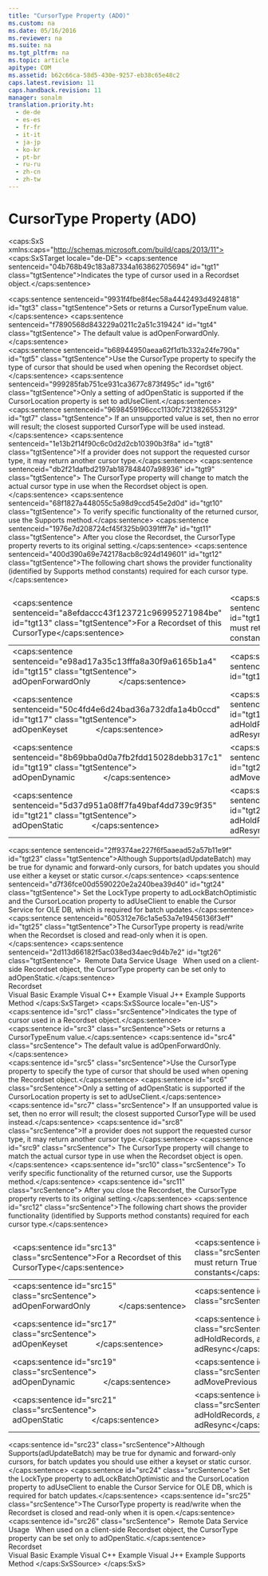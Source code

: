 ```yaml
---
title: "CursorType Property (ADO)"
ms.custom: na
ms.date: 05/16/2016
ms.reviewer: na
ms.suite: na
ms.tgt_pltfrm: na
ms.topic: article
apitype: COM
ms.assetid: b62c66ca-58d5-430e-9257-eb38c65e48c2
caps.latest.revision: 11
caps.handback.revision: 11
manager: sonalm
translation.priority.ht: 
  - de-de
  - es-es
  - fr-fr
  - it-it
  - ja-jp
  - ko-kr
  - pt-br
  - ru-ru
  - zh-cn
  - zh-tw
---
```

# CursorType Property (ADO)
<?xml version="1.0" encoding="utf-8"?>
<caps:SxS xmlns:caps="http://schemas.microsoft.com/build/caps/2013/11">
  <caps:SxSTarget locale="de-DE">
    <developerReferenceWithoutSyntaxDocument xsi:schemaLocation="http://ddue.schemas.microsoft.com/authoring/2003/5 http://dduestorage.blob.core.windows.net/ddueschema/developer.xsd" xmlns="http://ddue.schemas.microsoft.com/authoring/2003/5" xmlns:xlink="http://www.w3.org/1999/xlink" xmlns:xsi="http://www.w3.org/2001/XMLSchema-instance">
      <introduction>
        <para>
          <caps:sentence sentenceid="04b768b49c183a87334a163862705694" id="tgt1" class="tgtSentence">Indicates the type of cursor used in a <legacyLink xlink:href="ede1415f-c3df-4cc5-a05b-2576b2b84b60">Recordset</legacyLink> object.</caps:sentence>
        </para>
      </introduction>
      <section>
        <title>
          <caps:sentence sentenceid="6f253c84dca33d0cd6f1b864ea701e8a" id="tgt2" class="tgtSentence">Settings and Return Values</caps:sentence>
        </title>
        <content>
          <para>
            <caps:sentence sentenceid="9931f4fbe8f4ec58a4442493d4924818" id="tgt3" class="tgtSentence">Sets or returns a <legacyLink xlink:href="ffc6e245-4471-42ae-84dd-e85bddfce983">CursorTypeEnum</legacyLink> value.</caps:sentence>
            <caps:sentence sentenceid="f7890568d843229a0211c2a51c319424" id="tgt4" class="tgtSentence"> The default value is <legacyBold>adOpenForwardOnly</legacyBold>.</caps:sentence>
          </para>
        </content>
      </section>
      <languageReferenceRemarks>
        <content>
          <para>
            <caps:sentence sentenceid="b68944950aeaa62f1d1b332a24fe790a" id="tgt5" class="tgtSentence">Use the <legacyBold>CursorType</legacyBold> property to specify the type of cursor that should be used when opening the <legacyBold>Recordset</legacyBold> object.</caps:sentence>
          </para>
          <para>
            <caps:sentence sentenceid="999285fab751ce931ca3677c873f495c" id="tgt6" class="tgtSentence">Only a setting of <legacyBold>adOpenStatic</legacyBold> is supported if the <legacyLink xlink:href="39c8d86e-7ee9-4182-be5e-aad5ce952f84">CursorLocation</legacyLink> property is set to <legacyBold>adUseClient</legacyBold>.</caps:sentence>
            <caps:sentence sentenceid="9698459196ccc1130fc7213826553129" id="tgt7" class="tgtSentence"> If an unsupported value is set, then no error will result; the closest supported <legacyBold>CursorType</legacyBold> will be used instead.</caps:sentence>
          </para>
          <para>
            <caps:sentence sentenceid="1e13b2f14f90c6c0d2d2cb10390b3f8a" id="tgt8" class="tgtSentence">If a provider does not support the requested cursor type, it may return another cursor type.</caps:sentence>
            <caps:sentence sentenceid="db2f21dafbd2197ab187848407a98936" id="tgt9" class="tgtSentence"> The <legacyBold>CursorType</legacyBold> property will change to match the actual cursor type in use when the <legacyLink xlink:href="ede1415f-c3df-4cc5-a05b-2576b2b84b60">Recordset</legacyLink> object is open.</caps:sentence>
            <caps:sentence sentenceid="68f1827a448055c5a98d9ccd545e2d0d" id="tgt10" class="tgtSentence"> To verify specific functionality of the returned cursor, use the <legacyLink xlink:href="298fc41c-0b55-42fc-b373-c5133b4da6a5">Supports</legacyLink> method.</caps:sentence>
            <caps:sentence sentenceid="1976e7d208724cf45f325b90391fff7e" id="tgt11" class="tgtSentence"> After you close the <legacyBold>Recordset</legacyBold>, the <legacyBold>CursorType</legacyBold> property reverts to its original setting.</caps:sentence>
          </para>
          <para>
            <caps:sentence sentenceid="400d390a69e742178acb8c924d149601" id="tgt12" class="tgtSentence">The following chart shows the provider functionality (identified by <legacyBold>Supports</legacyBold> method constants) required for each cursor type.</caps:sentence>
          </para>
          <table>
            <thead>
              <tr>
                <TD>
                  <para>
                    <caps:sentence sentenceid="a8efdaccc43f123721c96995271984be" id="tgt13" class="tgtSentence">For a Recordset of this CursorType</caps:sentence>
                  </para>
                </TD>
                <TD>
                  <para>
                    <caps:sentence sentenceid="19846dec3005e66432774b52ea42ce64" id="tgt14" class="tgtSentence">The Supports method must return True for all of these constants</caps:sentence>
                  </para>
                </TD>
              </tr>
            </thead>
            <tbody>
              <tr>
                <TD>
                  <para>
                    <caps:sentence sentenceid="e98ad17a35c13fffa8a30f9a6165b1a4" id="tgt15" class="tgtSentence">
                      <legacyBold>adOpenForwardOnly</legacyBold>             </caps:sentence>
                  </para>
                </TD>
                <TD>
                  <para>
                    <caps:sentence sentenceid="334c4a4c42fdb79d7ebc3e73b517e6f8" id="tgt16" class="tgtSentence">none</caps:sentence>
                  </para>
                </TD>
              </tr>
              <tr>
                <TD>
                  <para>
                    <caps:sentence sentenceid="50c4fd4e6d24bad36a732dfa1a4b0ccd" id="tgt17" class="tgtSentence">
                      <legacyBold>adOpenKeyset</legacyBold>             </caps:sentence>
                  </para>
                </TD>
                <TD>
                  <para>
                    <caps:sentence sentenceid="bc7021d0f9e0e80001f89ccfb125f739" id="tgt18" class="tgtSentence">
                      <legacyBold>adBookmark</legacyBold>, <legacyBold>adHoldRecords</legacyBold>, <legacyBold>adMovePrevious</legacyBold>, <legacyBold>adResync</legacyBold></caps:sentence>
                  </para>
                </TD>
              </tr>
              <tr>
                <TD>
                  <para>
                    <caps:sentence sentenceid="8b69bba0d0a7fb2fdd15028debb317c1" id="tgt19" class="tgtSentence">
                      <legacyBold>adOpenDynamic</legacyBold>             </caps:sentence>
                  </para>
                </TD>
                <TD>
                  <para>
                    <caps:sentence sentenceid="e967549500cf9742438fda026f3fb915" id="tgt20" class="tgtSentence">
                      <legacyBold>adMovePrevious</legacyBold>             </caps:sentence>
                  </para>
                </TD>
              </tr>
              <tr>
                <TD>
                  <para>
                    <caps:sentence sentenceid="5d37d951a08ff7fa49baf4dd739c9f35" id="tgt21" class="tgtSentence">
                      <legacyBold>adOpenStatic</legacyBold>             </caps:sentence>
                  </para>
                </TD>
                <TD>
                  <para>
                    <caps:sentence sentenceid="bc7021d0f9e0e80001f89ccfb125f739" id="tgt22" class="tgtSentence">
                      <legacyBold>adBookmark</legacyBold>, <legacyBold>adHoldRecords</legacyBold>, <legacyBold>adMovePrevious</legacyBold>, <legacyBold>adResync</legacyBold></caps:sentence>
                  </para>
                </TD>
              </tr>
            </tbody>
          </table>
          <alert class="note">
            <para>
              <caps:sentence sentenceid="2ff9374ae227f6f5aaead52a57b11e9f" id="tgt23" class="tgtSentence">Although <legacyBold>Supports</legacyBold>(<legacyBold>adUpdateBatch</legacyBold>) may be true for dynamic and forward-only cursors, for batch updates you should use either a keyset or static cursor.</caps:sentence>
              <caps:sentence sentenceid="d7f36fce00d5590220e2a240bea39d40" id="tgt24" class="tgtSentence"> Set the <legacyLink xlink:href="9920c14e-033a-4de1-8149-0ce9737a3246">LockType</legacyLink> property to <legacyBold>adLockBatchOptimistic</legacyBold> and the <legacyBold>CursorLocation</legacyBold> property to <legacyBold>adUseClient</legacyBold> to enable the Cursor Service for OLE DB, which is required for batch updates.</caps:sentence>
            </para>
          </alert>
          <para>
            <caps:sentence sentenceid="605312e76c1a5e53a7e19456136f3eff" id="tgt25" class="tgtSentence">The <legacyBold>CursorType</legacyBold> property is read/write when the <legacyBold>Recordset</legacyBold> is closed and read-only when it is open.</caps:sentence>
          </para>
          <alert class="note">
            <para>
              <caps:sentence sentenceid="2d113d66182f5ac038ed34aec9d4b7e2" id="tgt26" class="tgtSentence">  <legacyBold>Remote Data Service Usage</legacyBold>   When used on a client-side <legacyBold>Recordset</legacyBold> object, the <legacyBold>CursorType</legacyBold> property can be set only to <legacyBold>adOpenStatic</legacyBold>.</caps:sentence>
            </para>
          </alert>
        </content>
      </languageReferenceRemarks>
      <section>
        <title>
          <caps:sentence sentenceid="2f342d3be839cc5b67ae0de7d404b8e6" id="tgt27" class="tgtSentence">Applies To</caps:sentence>
        </title>
        <content>
          <para>
            <link xlink:href="ede1415f-c3df-4cc5-a05b-2576b2b84b60">Recordset</link>
          </para>
        </content>
      </section>
      <relatedTopics>
        <link xlink:href="2cb4a304-f40a-4897-8b93-82c2d8e93500">Visual Basic Example</link>
        <link xlink:href="b2a80e44-03d8-426e-81b6-dd9dfc30e181">Visual C++ Example</link>
        <link xlink:href="c222016e-415d-485e-86c5-e29feac4297a">Visual J++ Example</link>
        <link xlink:href="298fc41c-0b55-42fc-b373-c5133b4da6a5">Supports Method</link>
      </relatedTopics>
    </developerReferenceWithoutSyntaxDocument>
  </caps:SxSTarget>
  <caps:SxSSource locale="en-US">
    <developerReferenceWithoutSyntaxDocument xsi:schemaLocation="http://ddue.schemas.microsoft.com/authoring/2003/5 http://dduestorage.blob.core.windows.net/ddueschema/developer.xsd" xmlns="http://ddue.schemas.microsoft.com/authoring/2003/5" xmlns:xlink="http://www.w3.org/1999/xlink" xmlns:xsi="http://www.w3.org/2001/XMLSchema-instance">
      <introduction>
        <para>
          <caps:sentence id="src1" class="srcSentence">Indicates the type of cursor used in a <legacyLink xlink:href="ede1415f-c3df-4cc5-a05b-2576b2b84b60">Recordset</legacyLink> object.</caps:sentence>
        </para>
      </introduction>
      <section>
        <title>
          <caps:sentence id="src2" class="srcSentence">Settings and Return Values</caps:sentence>
        </title>
        <content>
          <para>
            <caps:sentence id="src3" class="srcSentence">Sets or returns a <legacyLink xlink:href="ffc6e245-4471-42ae-84dd-e85bddfce983">CursorTypeEnum</legacyLink> value.</caps:sentence>
            <caps:sentence id="src4" class="srcSentence"> The default value is <legacyBold>adOpenForwardOnly</legacyBold>.</caps:sentence>
          </para>
        </content>
      </section>
      <languageReferenceRemarks>
        <content>
          <para>
            <caps:sentence id="src5" class="srcSentence">Use the <legacyBold>CursorType</legacyBold> property to specify the type of cursor that should be used when opening the <legacyBold>Recordset</legacyBold> object.</caps:sentence>
          </para>
          <para>
            <caps:sentence id="src6" class="srcSentence">Only a setting of <legacyBold>adOpenStatic</legacyBold> is supported if the <legacyLink xlink:href="39c8d86e-7ee9-4182-be5e-aad5ce952f84">CursorLocation</legacyLink> property is set to <legacyBold>adUseClient</legacyBold>.</caps:sentence>
            <caps:sentence id="src7" class="srcSentence"> If an unsupported value is set, then no error will result; the closest supported <legacyBold>CursorType</legacyBold> will be used instead.</caps:sentence>
          </para>
          <para>
            <caps:sentence id="src8" class="srcSentence">If a provider does not support the requested cursor type, it may return another cursor type.</caps:sentence>
            <caps:sentence id="src9" class="srcSentence"> The <legacyBold>CursorType</legacyBold> property will change to match the actual cursor type in use when the <legacyLink xlink:href="ede1415f-c3df-4cc5-a05b-2576b2b84b60">Recordset</legacyLink> object is open.</caps:sentence>
            <caps:sentence id="src10" class="srcSentence"> To verify specific functionality of the returned cursor, use the <legacyLink xlink:href="298fc41c-0b55-42fc-b373-c5133b4da6a5">Supports</legacyLink> method.</caps:sentence>
            <caps:sentence id="src11" class="srcSentence"> After you close the <legacyBold>Recordset</legacyBold>, the <legacyBold>CursorType</legacyBold> property reverts to its original setting.</caps:sentence>
          </para>
          <para>
            <caps:sentence id="src12" class="srcSentence">The following chart shows the provider functionality (identified by <legacyBold>Supports</legacyBold> method constants) required for each cursor type.</caps:sentence>
          </para>
          <table>
            <thead>
              <tr>
                <TD>
                  <para>
                    <caps:sentence id="src13" class="srcSentence">For a Recordset of this CursorType</caps:sentence>
                  </para>
                </TD>
                <TD>
                  <para>
                    <caps:sentence id="src14" class="srcSentence">The Supports method must return True for all of these constants</caps:sentence>
                  </para>
                </TD>
              </tr>
            </thead>
            <tbody>
              <tr>
                <TD>
                  <para>
                    <caps:sentence id="src15" class="srcSentence">
                      <legacyBold>adOpenForwardOnly</legacyBold>             </caps:sentence>
                  </para>
                </TD>
                <TD>
                  <para>
                    <caps:sentence id="src16" class="srcSentence">none</caps:sentence>
                  </para>
                </TD>
              </tr>
              <tr>
                <TD>
                  <para>
                    <caps:sentence id="src17" class="srcSentence">
                      <legacyBold>adOpenKeyset</legacyBold>             </caps:sentence>
                  </para>
                </TD>
                <TD>
                  <para>
                    <caps:sentence id="src18" class="srcSentence">
                      <legacyBold>adBookmark</legacyBold>, <legacyBold>adHoldRecords</legacyBold>, <legacyBold>adMovePrevious</legacyBold>, <legacyBold>adResync</legacyBold></caps:sentence>
                  </para>
                </TD>
              </tr>
              <tr>
                <TD>
                  <para>
                    <caps:sentence id="src19" class="srcSentence">
                      <legacyBold>adOpenDynamic</legacyBold>             </caps:sentence>
                  </para>
                </TD>
                <TD>
                  <para>
                    <caps:sentence id="src20" class="srcSentence">
                      <legacyBold>adMovePrevious</legacyBold>             </caps:sentence>
                  </para>
                </TD>
              </tr>
              <tr>
                <TD>
                  <para>
                    <caps:sentence id="src21" class="srcSentence">
                      <legacyBold>adOpenStatic</legacyBold>             </caps:sentence>
                  </para>
                </TD>
                <TD>
                  <para>
                    <caps:sentence id="src22" class="srcSentence">
                      <legacyBold>adBookmark</legacyBold>, <legacyBold>adHoldRecords</legacyBold>, <legacyBold>adMovePrevious</legacyBold>, <legacyBold>adResync</legacyBold></caps:sentence>
                  </para>
                </TD>
              </tr>
            </tbody>
          </table>
          <alert class="note">
            <para>
              <caps:sentence id="src23" class="srcSentence">Although <legacyBold>Supports</legacyBold>(<legacyBold>adUpdateBatch</legacyBold>) may be true for dynamic and forward-only cursors, for batch updates you should use either a keyset or static cursor.</caps:sentence>
              <caps:sentence id="src24" class="srcSentence"> Set the <legacyLink xlink:href="9920c14e-033a-4de1-8149-0ce9737a3246">LockType</legacyLink> property to <legacyBold>adLockBatchOptimistic</legacyBold> and the <legacyBold>CursorLocation</legacyBold> property to <legacyBold>adUseClient</legacyBold> to enable the Cursor Service for OLE DB, which is required for batch updates.</caps:sentence>
            </para>
          </alert>
          <para>
            <caps:sentence id="src25" class="srcSentence">The <legacyBold>CursorType</legacyBold> property is read/write when the <legacyBold>Recordset</legacyBold> is closed and read-only when it is open.</caps:sentence>
          </para>
          <alert class="note">
            <para>
              <caps:sentence id="src26" class="srcSentence">  <legacyBold>Remote Data Service Usage</legacyBold>   When used on a client-side <legacyBold>Recordset</legacyBold> object, the <legacyBold>CursorType</legacyBold> property can be set only to <legacyBold>adOpenStatic</legacyBold>.</caps:sentence>
            </para>
          </alert>
        </content>
      </languageReferenceRemarks>
      <section>
        <title>
          <caps:sentence id="src27" class="srcSentence">Applies To</caps:sentence>
        </title>
        <content>
          <para>
            <link xlink:href="ede1415f-c3df-4cc5-a05b-2576b2b84b60">Recordset</link>
          </para>
        </content>
      </section>
      <relatedTopics>
        <link xlink:href="2cb4a304-f40a-4897-8b93-82c2d8e93500">Visual Basic Example</link>
        <link xlink:href="b2a80e44-03d8-426e-81b6-dd9dfc30e181">Visual C++ Example</link>
        <link xlink:href="c222016e-415d-485e-86c5-e29feac4297a">Visual J++ Example</link>
        <link xlink:href="298fc41c-0b55-42fc-b373-c5133b4da6a5">Supports Method</link>
      </relatedTopics>
    </developerReferenceWithoutSyntaxDocument>
  </caps:SxSSource>
</caps:SxS>